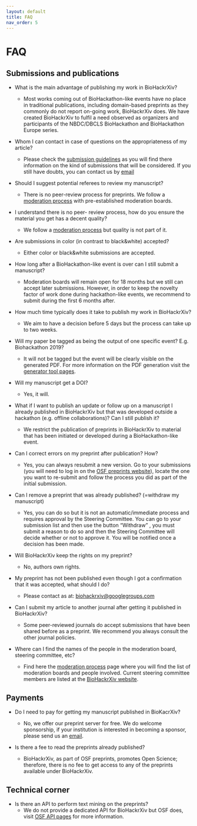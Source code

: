 ```yaml
---
layout: default
title: FAQ
nav_order: 5
---
```


# FAQ

## Submissions and publications

* What is the main advantage of publishing my work in BioHackrXiv?
  * Most works coming out of BioHackathon-like events have no place in traditional publications, 
  including domain-based preprints as they commonly do not report on-going work, BioHackrXiv does. 
  We have created BioHackrXiv to fulfil a need observed as organizers and participants of the 
  NBDC/DBCLS BioHackathon and BioHackathon Europe series. 
  
* Whom I can contact in case of questions on the appropriateness of my article?
  * Please check the [submission guidelines](./submission_guidelines.md) as you will find there information on the 
  kind of submissions that will be considered.
  If you still have doubts, you can contact us by [email](mailto:biohackrxiv@googlegroups.com)
  
* Should I suggest potential referees to review my manuscript?
  * There is no peer-review process for preprints. We follow a [moderation process](./moderation_process.md) 
  with pre-established moderation boards.

* I understand there is no peer- review process, how do you ensure the material you get has a decent quality?
  * We follow a [moderation process](./moderation_process.md) but quality is not part of it.
  
* Are submissions in color (in contrast to black&white) accepted?
  * Either color or black&white submissions are accepted.    
  
* How long after a BioHackathon-like event is over can I still submit a manuscript?
  * Moderation boards will remain open for 18 months but we still can accept later submissions. 
  However, in order to keep the novelty factor of work done during hackathon-like events, 
  we recommend to submit during the first 6 months after.  
  
* How much time typically does it take to publish my work in BioHackrXiv?
  * We aim to have a decision before 5 days but the process can take up to two weeks.
  
* Will my paper be tagged as being the output of one specific event? E.g. Biohackathon 2019?
  * It will not be tagged but the event will be clearly visible on the generated PDF. 
  For more information on the PDF generation visit the [generator tool pages](https://github.com/biohackrxiv/bhxiv-gen-pdf).
  
* Will my manuscript get a DOI?
  * Yes, it will.
  
* What if I want to publish an update or follow up on a manuscript I already published in BioHackrXiv but 
that was developed outside a hackathon (e.g. offline collaborations)? Can I still publish it?
  * We restrict the publication of preprints in BioHackrXiv to material that has been initiated or 
  developed during a BioHackathon-like event. 
  
* Can I correct errors on my preprint after publication? How?
  * Yes, you can always resubmit a new version. Go to your submissions (you will need to log in on the 
  [OSF preprints website](https://osf.io/preprints/)), locate the one you want to re-submit and follow 
  the process you did as part of the initial submission.
  
* Can I remove a preprint that was already published? (=withdraw my manuscript)
  * Yes, you can do so but it is not an automatic/immediate process and requires approval by the Steering Committee. 
  You can go to your submission list and then use the button “Withdraw” , you must submit a reason to do so and then the 
  Steering Committee will decide whether or not to approve it. You will be notified once a decision has been made.
  
* Will BioHackrXiv keep the rights on my preprint?
  * No, authors own rights. 
  
* My preprint has not been published even though I got a confirmation that it was accepted, what should I do?
  * Please contact as at: biohackrxiv@googlegroups.com

* Can I submit my article to another journal after getting it published in BioHackrXiv?
  * Some peer-reviewed journals do accept submissions that have been shared before as a preprint. 
  We recommend you always consult the other journal policies.
  
* Where can I find the names of the people in the moderation board, steering committee, etc?
  * Find here the [moderation process](./moderation_process.md) page where you will find the list of 
  moderation boards and people involved. Current steering committee members are listed at the 
  [BioHackrXiv website](https://biohackrxiv.org/).    


## Payments

* Do I need to pay for getting my manuscript published in BioKacrXiv?
  * No, we offer our preprint server for free. We do welcome sponsorship, if your institution is interested in becoming a sponsor, 
  please send us an [email](mailto:biohackrxiv@gmail.com).
  
* Is there a fee to read the preprints already published?
  * BioHackrXiv, as part of OSF preprints, promotes Open Science; therefore, there is no fee to get access to any of 
  the preprints available under BioHackrXiv.

## Technical corner

* Is there an API to perform text mining on the preprints?
  * We do not provide a dedicated API for BioHackrXiv but OSF does, visit [OSF API pages](https://developer.osf.io/) 
  for more information.


